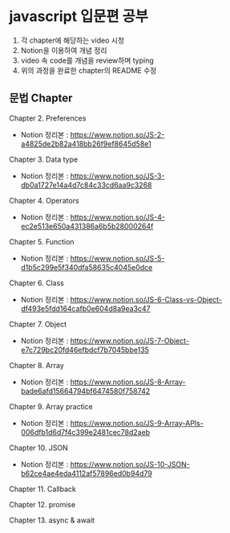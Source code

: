 # javascript 입문편 공부

1. 각 chapter에 해당하는 video 시청
2. Notion을 이용하여 개념 정리
3. video 속 code를 개념을 review하며 typing
4. 위의 과정을 완료한 chapter의 README 수정

## 문법 Chapter

Chapter 2. Preferences

- Notion 정리본 : https://www.notion.so/JS-2-a4825de2b82a418bb26f9ef8645d58e1

Chapter 3. Data type

- Notion 정리본 : https://www.notion.so/JS-3-db0a1727e14a4d7c84c33cd6aa9c3268

Chapter 4. Operators

- Notion 정리본 : https://www.notion.so/JS-4-ec2e513e650a431386a6b5b28000264f

Chapter 5. Function

- Notion 정리본 : https://www.notion.so/JS-5-d1b5c299e5f340dfa58635c4045e0dce

Chapter 6. Class

- Notion 정리본 : https://www.notion.so/JS-6-Class-vs-Object-df493e5fdd164cafb0e604d8a9ea3c47

Chapter 7. Object

- Notion 정리본 : https://www.notion.so/JS-7-Object-e7c729bc20fd46efbdcf7b7045bbe135

Chapter 8. Array

- Notion 정리본 : https://www.notion.so/JS-8-Array-bade6afd15664794bf6474580f758742

Chapter 9. Array practice

- Notion 정리본 : https://www.notion.so/JS-9-Array-APIs-006dfb1d6d7f4c399e2481cec78d2aeb

Chapter 10. JSON

- Notion 정리본 : https://www.notion.so/JS-10-JSON-b62ce4ae4eda4112af57896ed0b94d79

Chapter 11. Callback

Chapter 12. promise

Chapter 13. async & await
